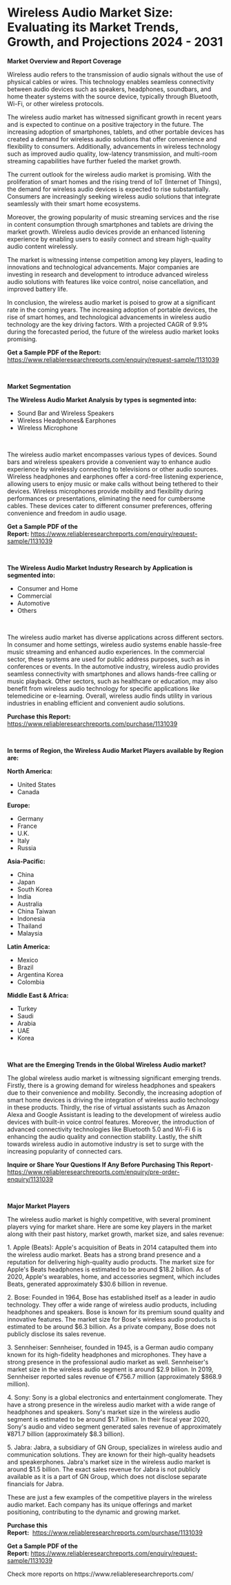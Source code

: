 <p><h1>Wireless Audio Market Size: Evaluating its Market Trends, Growth, and Projections 2024 - 2031</h1></p><p><strong>Market Overview and Report Coverage</strong></p>
<p><p>Wireless audio refers to the transmission of audio signals without the use of physical cables or wires. This technology enables seamless connectivity between audio devices such as speakers, headphones, soundbars, and home theater systems with the source device, typically through Bluetooth, Wi-Fi, or other wireless protocols. </p><p>The wireless audio market has witnessed significant growth in recent years and is expected to continue on a positive trajectory in the future. The increasing adoption of smartphones, tablets, and other portable devices has created a demand for wireless audio solutions that offer convenience and flexibility to consumers. Additionally, advancements in wireless technology such as improved audio quality, low-latency transmission, and multi-room streaming capabilities have further fueled the market growth.</p><p>The current outlook for the wireless audio market is promising. With the proliferation of smart homes and the rising trend of IoT (Internet of Things), the demand for wireless audio devices is expected to rise substantially. Consumers are increasingly seeking wireless audio solutions that integrate seamlessly with their smart home ecosystems.</p><p>Moreover, the growing popularity of music streaming services and the rise in content consumption through smartphones and tablets are driving the market growth. Wireless audio devices provide an enhanced listening experience by enabling users to easily connect and stream high-quality audio content wirelessly.</p><p>The market is witnessing intense competition among key players, leading to innovations and technological advancements. Major companies are investing in research and development to introduce advanced wireless audio solutions with features like voice control, noise cancellation, and improved battery life.</p><p>In conclusion, the wireless audio market is poised to grow at a significant rate in the coming years. The increasing adoption of portable devices, the rise of smart homes, and technological advancements in wireless audio technology are the key driving factors. With a projected CAGR of 9.9% during the forecasted period, the future of the wireless audio market looks promising.</p></p>
<p><strong>Get a Sample PDF of the Report:</strong> <a href="https://www.reliableresearchreports.com/enquiry/request-sample/1131039">https://www.reliableresearchreports.com/enquiry/request-sample/1131039</a></p>
<p>&nbsp;</p>
<p><strong>Market Segmentation</strong></p>
<p><strong>The Wireless Audio Market Analysis by types is segmented into:</strong></p>
<p><ul><li>Sound Bar and Wireless Speakers</li><li>Wireless Headphones& Earphones</li><li>Wireless Microphone</li></ul></p>
<p>&nbsp;</p>
<p><p>The wireless audio market encompasses various types of devices. Sound bars and wireless speakers provide a convenient way to enhance audio experience by wirelessly connecting to televisions or other audio sources. Wireless headphones and earphones offer a cord-free listening experience, allowing users to enjoy music or make calls without being tethered to their devices. Wireless microphones provide mobility and flexibility during performances or presentations, eliminating the need for cumbersome cables. These devices cater to different consumer preferences, offering convenience and freedom in audio usage.</p></p>
<p><strong>Get a Sample PDF of the Report:</strong>&nbsp;<a href="https://www.reliableresearchreports.com/enquiry/request-sample/1131039">https://www.reliableresearchreports.com/enquiry/request-sample/1131039</a></p>
<p>&nbsp;</p>
<p><strong>The Wireless Audio Market Industry Research by Application is segmented into:</strong></p>
<p><ul><li>Consumer and Home</li><li>Commercial</li><li>Automotive</li><li>Others</li></ul></p>
<p>&nbsp;</p>
<p><p>The wireless audio market has diverse applications across different sectors. In consumer and home settings, wireless audio systems enable hassle-free music streaming and enhanced audio experiences. In the commercial sector, these systems are used for public address purposes, such as in conferences or events. In the automotive industry, wireless audio provides seamless connectivity with smartphones and allows hands-free calling or music playback. Other sectors, such as healthcare or education, may also benefit from wireless audio technology for specific applications like telemedicine or e-learning. Overall, wireless audio finds utility in various industries in enabling efficient and convenient audio solutions.</p></p>
<p><strong>Purchase this Report:</strong>&nbsp; <a href="https://www.reliableresearchreports.com/purchase/1131039">https://www.reliableresearchreports.com/purchase/1131039</a></p>
<p>&nbsp;</p>
<p><strong>In terms of Region, the Wireless Audio Market Players available by Region are:</strong></p>
<p>
    <p> <strong> North America: </strong>
        <ul>
            <li>United States</li>
            <li>Canada</li>
        </ul>
        </p> 
    <p> <strong> Europe: </strong>
        <ul>
            <li>Germany</li>
            <li>France</li>
            <li>U.K.</li>
            <li>Italy</li>
            <li>Russia</li>
        </ul>
        </p> 
    <p> <strong> Asia-Pacific: </strong>
        <ul>
            <li>China</li>
            <li>Japan</li>
            <li>South Korea</li>
            <li>India</li>
            <li>Australia</li>
            <li>China Taiwan</li>
            <li>Indonesia</li>
            <li>Thailand</li>
            <li>Malaysia</li>
        </ul>
        </p> 
    <p> <strong> Latin America: </strong>
        <ul>
            <li>Mexico</li>
            <li>Brazil</li>
            <li>Argentina Korea</li>
            <li>Colombia</li>
        </ul>
        </p> 
    <p> <strong> Middle East & Africa: </strong>
        <ul>
            <li>Turkey</li>
            <li>Saudi</li>
            <li>Arabia</li>
            <li>UAE</li>
            <li>Korea</li>
        </ul>
    </p>
    </p>
<p>&nbsp;</p>
<p><strong>What are the Emerging Trends in the Global Wireless Audio market?</strong></p>
<p><p>The global wireless audio market is witnessing significant emerging trends. Firstly, there is a growing demand for wireless headphones and speakers due to their convenience and mobility. Secondly, the increasing adoption of smart home devices is driving the integration of wireless audio technology in these products. Thirdly, the rise of virtual assistants such as Amazon Alexa and Google Assistant is leading to the development of wireless audio devices with built-in voice control features. Moreover, the introduction of advanced connectivity technologies like Bluetooth 5.0 and Wi-Fi 6 is enhancing the audio quality and connection stability. Lastly, the shift towards wireless audio in automotive industry is set to surge with the increasing popularity of connected cars.</p></p>
<p><strong>Inquire or Share Your Questions If Any Before Purchasing This Report</strong>- <a href="https://www.reliableresearchreports.com/enquiry/pre-order-enquiry/1131039">https://www.reliableresearchreports.com/enquiry/pre-order-enquiry/1131039</a></p>
<p>&nbsp;</p>
<p><strong>Major Market Players</strong></p>
<p><p>The wireless audio market is highly competitive, with several prominent players vying for market share. Here are some key players in the market along with their past history, market growth, market size, and sales revenue:</p><p>1. Apple (Beats): Apple's acquisition of Beats in 2014 catapulted them into the wireless audio market. Beats has a strong brand presence and a reputation for delivering high-quality audio products. The market size for Apple's Beats headphones is estimated to be around $18.2 billion. As of 2020, Apple's wearables, home, and accessories segment, which includes Beats, generated approximately $30.6 billion in revenue.</p><p>2. Bose: Founded in 1964, Bose has established itself as a leader in audio technology. They offer a wide range of wireless audio products, including headphones and speakers. Bose is known for its premium sound quality and innovative features. The market size for Bose's wireless audio products is estimated to be around $6.3 billion. As a private company, Bose does not publicly disclose its sales revenue.</p><p>3. Sennheiser: Sennheiser, founded in 1945, is a German audio company known for its high-fidelity headphones and microphones. They have a strong presence in the professional audio market as well. Sennheiser's market size in the wireless audio segment is around $2.9 billion. In 2019, Sennheiser reported sales revenue of €756.7 million (approximately $868.9 million).</p><p>4. Sony: Sony is a global electronics and entertainment conglomerate. They have a strong presence in the wireless audio market with a wide range of headphones and speakers. Sony's market size in the wireless audio segment is estimated to be around $1.7 billion. In their fiscal year 2020, Sony's audio and video segment generated sales revenue of approximately ¥871.7 billion (approximately $8.3 billion).</p><p>5. Jabra: Jabra, a subsidiary of GN Group, specializes in wireless audio and communication solutions. They are known for their high-quality headsets and speakerphones. Jabra's market size in the wireless audio market is around $1.5 billion. The exact sales revenue for Jabra is not publicly available as it is a part of GN Group, which does not disclose separate financials for Jabra.</p><p>These are just a few examples of the competitive players in the wireless audio market. Each company has its unique offerings and market positioning, contributing to the dynamic and growing market.</p></p>
<p><strong>Purchase this Report:</strong>&nbsp;&nbsp;<a href="https://www.reliableresearchreports.com/purchase/1131039">https://www.reliableresearchreports.com/purchase/1131039</a></p>
<p></p>
<p><strong>Get a Sample PDF of the Report:</strong>&nbsp;<a href="https://www.reliableresearchreports.com/enquiry/request-sample/1131039">https://www.reliableresearchreports.com/enquiry/request-sample/1131039</a></p>
<p>Check more reports on https://www.reliableresearchreports.com/</p>